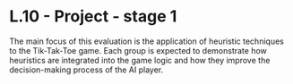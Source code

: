 
# L.10 - Project - stage 1

The main focus of this evaluation is the application of heuristic techniques to the Tik-Tak-Toe game. 
Each group is expected to demonstrate how heuristics are integrated into the game logic and how they improve the decision-making process of the AI player. 
